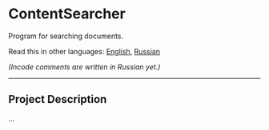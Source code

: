 # ContentSearcher

Program for searching documents.

Read this in other languages: [English](README.md), [Russian](README.ru.md)

_(Incode comments are written in Russian yet.)_

---

## Project Description

...
